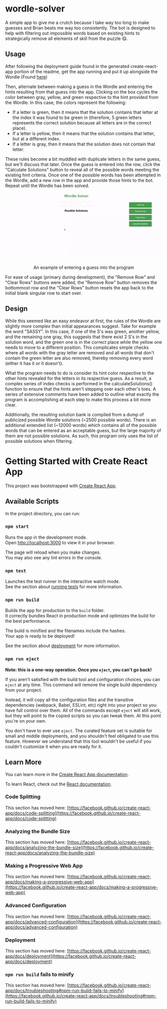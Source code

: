 # wordle-solver
A simple app to give me a crutch because I take way too long to make guesses and Brian beats me way too consistently. The bot is designed to help with filtering out impossible words based on existing hints to strategically remove all elements of skill from the puzzle 😋.

## Usage
After following the deployment guide found in the generated create-react-app portion of the readme, get the app running and pul it up alongside the Wordle (Found [here](https://www.nytimes.com/games/wordle/index.html))

Then, alternate between making a guess in the Wordle and entering the hints resulting from that guess into the app. Clicking on the box cycles the color between gray, yellow, and green respective to the hint provided from the Wordle. In this case, the colors represent the following:
- If a letter is green, then it means that the solution contains that letter at the index it was found to be green in (therefore, 5 green letters represents the correct solution because all letters are in the correct place).
- If a letter is yellow, then it means that the solution contains that letter, but at a different index.
- If a letter is gray, then it means that the solution does not contain that letter.

These rules become a bit muddled with duplicate letters in the same guess, but we'll discuss that later.
Once the guess is entered into the row, click the "Calculate Solutions" button to reveal all of the possible words meeting the existing hint criteria. Once one of the possible words has been attempted in the Wordle, add a new row in the app and provide those hints to the bot.
Repeat until the Wordle has been solved.


<div align="center">
  <img src="https://github.com/emw8105/wordle-solver/blob/main/images/usage%20screenrecording.gif" alt="UI Usage Gif">
  <p>An example of entering a guess into the program</p>
</div>



For ease of usage (primary during development), the "Remove Row" and "Clear Rows" buttons were added, the "Remove Row" button removes the bottommost row and the "Clear Rows" button resets the app back to the initial blank singular row to start over.

## Design
While this seemed like an easy endeavor at first, the rules of the Wordle are slightly more complex than initial appearances suggest. Take for example the word "SASSY". In this case, if one of the S's was green, another yellow, and the remaining one gray, this suggests that there exist 2 S's in the solution word, and the green one is in the correct place while the yellow one needs to move to a different position. This complicates simple checks where all words with the gray letter are removed and all words that don't contain the green letter are also removed, thereby removing every word (either it has it or it doesn't). 

What the program needs to do is consider its hint color respective to the other hints revealed for the letters in its respective guess. As a result, a complex series of index checks is performed in the calculateSolutions() function to ensure that the hints aren't stepping over each other's toes. A series of extensive comments have been added to outline what exactly the program is accomplishing at each step to make this process a bit more clear.

Additionally, the resulting solution bank is compiled from a dump of publicized possible Wordle solutions (~2500 possible words). There is an additional extended list (~12000 words) which contains all of the possible words that can be entered as an acceptable guess, but the large majority of them are not possible solutions. As such, this program only uses the list of possible solutions when filtering.


# Getting Started with Create React App

This project was bootstrapped with [Create React App](https://github.com/facebook/create-react-app).

## Available Scripts

In the project directory, you can run:

### `npm start`

Runs the app in the development mode.\
Open [http://localhost:3000](http://localhost:3000) to view it in your browser.

The page will reload when you make changes.\
You may also see any lint errors in the console.

### `npm test`

Launches the test runner in the interactive watch mode.\
See the section about [running tests](https://facebook.github.io/create-react-app/docs/running-tests) for more information.

### `npm run build`

Builds the app for production to the `build` folder.\
It correctly bundles React in production mode and optimizes the build for the best performance.

The build is minified and the filenames include the hashes.\
Your app is ready to be deployed!

See the section about [deployment](https://facebook.github.io/create-react-app/docs/deployment) for more information.

### `npm run eject`

**Note: this is a one-way operation. Once you `eject`, you can't go back!**

If you aren't satisfied with the build tool and configuration choices, you can `eject` at any time. This command will remove the single build dependency from your project.

Instead, it will copy all the configuration files and the transitive dependencies (webpack, Babel, ESLint, etc) right into your project so you have full control over them. All of the commands except `eject` will still work, but they will point to the copied scripts so you can tweak them. At this point you're on your own.

You don't have to ever use `eject`. The curated feature set is suitable for small and middle deployments, and you shouldn't feel obligated to use this feature. However we understand that this tool wouldn't be useful if you couldn't customize it when you are ready for it.

## Learn More

You can learn more in the [Create React App documentation](https://facebook.github.io/create-react-app/docs/getting-started).

To learn React, check out the [React documentation](https://reactjs.org/).

### Code Splitting

This section has moved here: [https://facebook.github.io/create-react-app/docs/code-splitting](https://facebook.github.io/create-react-app/docs/code-splitting)

### Analyzing the Bundle Size

This section has moved here: [https://facebook.github.io/create-react-app/docs/analyzing-the-bundle-size](https://facebook.github.io/create-react-app/docs/analyzing-the-bundle-size)

### Making a Progressive Web App

This section has moved here: [https://facebook.github.io/create-react-app/docs/making-a-progressive-web-app](https://facebook.github.io/create-react-app/docs/making-a-progressive-web-app)

### Advanced Configuration

This section has moved here: [https://facebook.github.io/create-react-app/docs/advanced-configuration](https://facebook.github.io/create-react-app/docs/advanced-configuration)

### Deployment

This section has moved here: [https://facebook.github.io/create-react-app/docs/deployment](https://facebook.github.io/create-react-app/docs/deployment)

### `npm run build` fails to minify

This section has moved here: [https://facebook.github.io/create-react-app/docs/troubleshooting#npm-run-build-fails-to-minify](https://facebook.github.io/create-react-app/docs/troubleshooting#npm-run-build-fails-to-minify)
